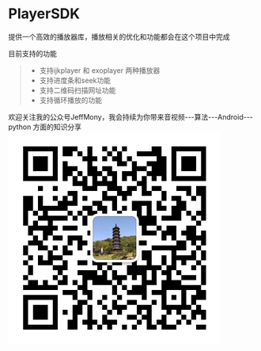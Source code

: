 # PlayerSDK
提供一个高效的播放器库，播放相关的优化和功能都会在这个项目中完成

目前支持的功能
> * 支持ijkplayer 和 exoplayer 两种播放器
> * 支持进度条和seek功能
> * 支持二维码扫描网址功能
> * 支持循环播放的功能

欢迎关注我的公众号JeffMony，我会持续为你带来音视频---算法---Android---python 方面的知识分享
![](./files/JeffMony.jpg)
